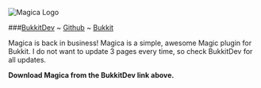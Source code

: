 ![Magica Logo](http://i.imgur.com/ASEfV.png)  

###[BukkitDev](http://dev.bukkit.org/server-mods/magica/) ~ [Github](https://github.com/Gratimax/Magica) ~ [Bukkit](http://forums.bukkit.org/threads/rpg-fun-magica-v0-1-2-magic-awesome-1-0-1-r1.52871/)

Magica is back in business! Magica is a simple, awesome Magic plugin for Bukkit. I do not want to update 3 pages every time, so check BukkitDev for all updates.

__Download Magica from the BukkitDev link above.__